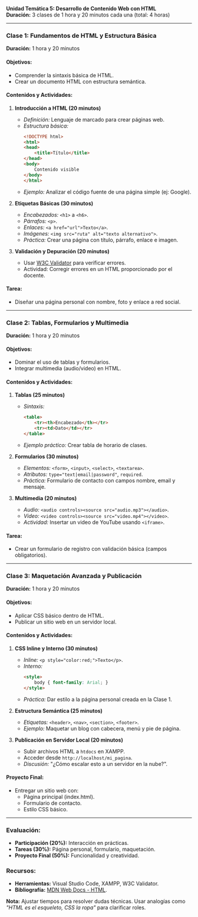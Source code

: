 **Unidad Temática 5: Desarrollo de Contenido Web con HTML**  
**Duración:** 3 clases de 1 hora y 20 minutos cada una (total: 4 horas)  

---

### **Clase 1: Fundamentos de HTML y Estructura Básica**  
**Duración:** 1 hora y 20 minutos  

#### **Objetivos:**  
- Comprender la sintaxis básica de HTML.  
- Crear un documento HTML con estructura semántica.  

#### **Contenidos y Actividades:**  
1. **Introducción a HTML (20 minutos)**  
   - *Definición:* Lenguaje de marcado para crear páginas web.  
   - *Estructura básica:*  
     ```html
     <!DOCTYPE html>
     <html>
     <head>
         <title>Título</title>
     </head>
     <body>
         Contenido visible
     </body>
     </html>
     ```  
   - *Ejemplo:* Analizar el código fuente de una página simple (ej: Google).  

2. **Etiquetas Básicas (30 minutos)**  
   - *Encabezados:* `<h1>` a `<h6>`.  
   - *Párrafos:* `<p>`.  
   - *Enlaces:* `<a href="url">Texto</a>`.  
   - *Imágenes:* `<img src="ruta" alt="texto alternativo">`.  
   - *Práctica:* Crear una página con título, párrafo, enlace e imagen.  

3. **Validación y Depuración (20 minutos)**  
   - Usar [W3C Validator](https://validator.w3.org/) para verificar errores.  
   - Actividad: Corregir errores en un HTML proporcionado por el docente.  

#### **Tarea:**  
- Diseñar una página personal con nombre, foto y enlace a red social.  

---

### **Clase 2: Tablas, Formularios y Multimedia**  
**Duración:** 1 hora y 20 minutos  

#### **Objetivos:**  
- Dominar el uso de tablas y formularios.  
- Integrar multimedia (audio/video) en HTML.  

#### **Contenidos y Actividades:**  
1. **Tablas (25 minutos)**  
   - *Sintaxis:*  
     ```html
     <table>
         <tr><th>Encabezado</th></tr>
         <tr><td>Dato</td></tr>
     </table>
     ```  
   - *Ejemplo práctico:* Crear tabla de horario de clases.  

2. **Formularios (30 minutos)**  
   - *Elementos:* `<form>`, `<input>`, `<select>`, `<textarea>`.  
   - *Atributos:* `type="text|email|password"`, `required`.  
   - *Práctica:* Formulario de contacto con campos nombre, email y mensaje.  

3. **Multimedia (20 minutos)**  
   - *Audio:* `<audio controls><source src="audio.mp3"></audio>`.  
   - *Video:* `<video controls><source src="video.mp4"></video>`.  
   - *Actividad:* Insertar un video de YouTube usando `<iframe>`.  

#### **Tarea:**  
- Crear un formulario de registro con validación básica (campos obligatorios).  

---

### **Clase 3: Maquetación Avanzada y Publicación**  
**Duración:** 1 hora y 20 minutos  

#### **Objetivos:**  
- Aplicar CSS básico dentro de HTML.  
- Publicar un sitio web en un servidor local.  

#### **Contenidos y Actividades:**  
1. **CSS Inline y Interno (30 minutos)**  
   - *Inline:* `<p style="color:red;">Texto</p>`.  
   - *Interno:*  
     ```html
     <style>
         body { font-family: Arial; }
     </style>
     ```  
   - *Práctica:* Dar estilo a la página personal creada en la Clase 1.  

2. **Estructura Semántica (25 minutos)**  
   - *Etiquetas:* `<header>`, `<nav>`, `<section>`, `<footer>`.  
   - *Ejemplo:* Maquetar un blog con cabecera, menú y pie de página.  

3. **Publicación en Servidor Local (20 minutos)**  
   - Subir archivos HTML a `htdocs` en XAMPP.  
   - Acceder desde `http://localhost/mi_pagina`.  
   - *Discusión:* "¿Cómo escalar esto a un servidor en la nube?".  

#### **Proyecto Final:**  
- Entregar un sitio web con:  
  - Página principal (index.html).  
  - Formulario de contacto.  
  - Estilo CSS básico.  

---

### **Evaluación:**  
- **Participación (20%):** Interacción en prácticas.  
- **Tareas (30%):** Página personal, formulario, maquetación.  
- **Proyecto Final (50%):** Funcionalidad y creatividad.  

### **Recursos:**  
- **Herramientas:** Visual Studio Code, XAMPP, W3C Validator.  
- **Bibliografía:** [MDN Web Docs - HTML](https://developer.mozilla.org/es/docs/Web/HTML).  

**Nota:** Ajustar tiempos para resolver dudas técnicas. Usar analogías como *"HTML es el esqueleto, CSS la ropa"* para clarificar roles.